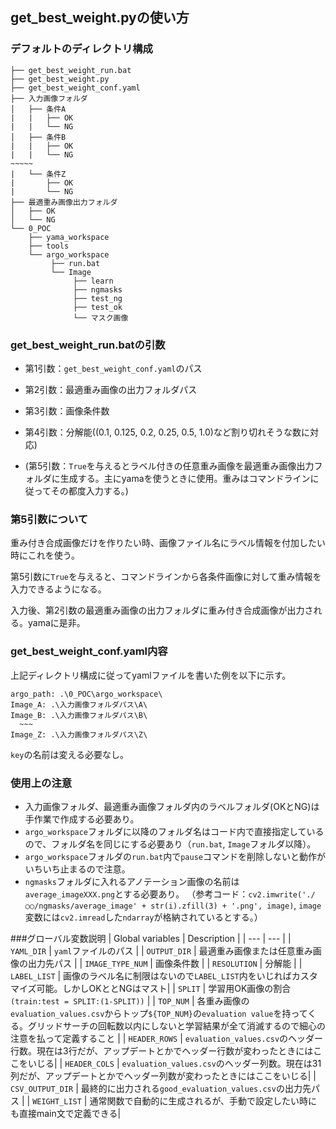 ## get_best_weight.pyの使い方
### デフォルトのディレクトリ構成
```
├── get_best_weight_run.bat
├── get_best_weight.py
├── get_best_weight_conf.yaml
├── 入力画像フォルダ
│   ├── 条件A
|   |   ├── OK
|   |   └── NG
│   ├── 条件B
|   |   ├── OK
|   |   └── NG
~~~~~
|   └── 条件Z
|       ├── OK
|       └── NG
├── 最適重み画像出力フォルダ
│   ├── OK
│   └── NG
└── 0_POC
    ├── yama_workspace
    ├── tools
    └── argo_workspace
         ├── run.bat
         └── Image
              ├── learn
              ├── ngmasks
              ├── test_ng
              ├── test_ok
              └── マスク画像
```
### get_best_weight_run.batの引数
* 第1引数：`get_best_weight_conf.yaml`のパス

* 第2引数：最適重み画像の出力フォルダパス

* 第3引数：画像条件数

* 第4引数：分解能((0.1, 0.125, 0.2, 0.25, 0.5, 1.0)など割り切れそうな数に対応)

* (第5引数：`True`を与えるとラベル付きの任意重み画像を最適重み画像出力フォルダに生成する。主にyamaを使うときに使用。重みはコマンドラインに従ってその都度入力する。)

### 第5引数について
重み付き合成画像だけを作りたい時、画像ファイル名にラベル情報を付加したい時にこれを使う。

第5引数に`True`を与えると、コマンドラインから各条件画像に対して重み情報を入力できるようになる。

入力後、第2引数の最適重み画像の出力フォルダに重み付き合成画像が出力される。yamaに是非。

### get_best_weight_conf.yaml内容
上記ディレクトリ構成に従ってyamlファイルを書いた例を以下に示す。
```
argo_path: .\0_POC\argo_workspace\
Image_A: .\入力画像フォルダパス\A\
Image_B: .\入力画像フォルダパス\B\
  ~~~
Image_Z: .\入力画像フォルダパス\Z\

```
`key`の名前は変える必要なし。
### 使用上の注意
* 入力画像フォルダ、最適重み画像フォルダ内のラベルフォルダ(OKとNG)は手作業で作成する必要あり。
* `argo_workspace`フォルダに以降のフォルダ名はコード内で直接指定しているので、フォルダ名を同じにする必要あり（`run.bat`, `Image`フォルダ以降）。
* `argo_workspace`フォルダの`run.bat`内で`pause`コマンドを削除しないと動作がいちいち止まるので注意。
* `ngmasks`フォルダに入れるアノテーション画像の名前は`average_imageXXX.png`とする必要あり。
（参考コード：`cv2.imwrite('./○○/ngmasks/average_image' + str(i).zfill(3) + '.png', image)`, `image`変数には`cv2.imread`した`ndarray`が格納されているとする。）

###グローバル変数説明
| Global variables | Description |
| --- | --- |
| `YAML_DIR` | `yaml`ファイルのパス |
| `OUTPUT_DIR` | 最適重み画像または任意重み画像の出力先パス |
| `IMAGE_TYPE_NUM` | 画像条件数 |
| `RESOLUTION` | 分解能 |
| `LABEL_LIST` | 画像のラベル名に制限はないので`LABEL_LIST`内をいじればカスタマイズ可能。しかしOKととNGはマスト|
| `SPLIT` | 学習用OK画像の割合`(train:test = SPLIT:(1-SPLIT))` |
| `TOP_NUM` | 各重み画像の`evaluation_values.csv`からトップ`${TOP_NUM}`の`evaluation value`を持ってくる。グリッドサーチの回転数以内にしないと学習結果が全て消滅するので細心の注意を払って定義すること |
| `HEADER_ROWS` | `evaluation_values.csv`のヘッダー行数。現在は3行だが、アップデートとかでヘッダー行数が変わったときにはここをいじる|
| `HEADER_COLS` | `evaluation_values.csv`のヘッダー列数。現在は31列だが、アップデートとかでヘッダー列数が変わったときにはここをいじる|
| `CSV_OUTPUT_DIR` | 最終的に出力される`good_evaluation_values.csv`の出力先パス |
| `WEIGHT_LIST` | 通常関数で自動的に生成されるが、手動で設定したい時にも直接main文で定義できる|

